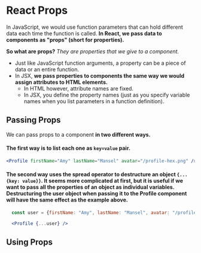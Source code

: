 # React Props

In JavaScript, we would use function parameters that can hold different data each time the function is called. **In React, we pass data to components as "props" (short for properties).**

**So what are props?** *They are properties that we give to a component.* 
  * Just like JavaScript function arguments, a property can be a piece of data or an entire function.
  * In JSX, **we pass properties to components the same way we would assign attributes to HTML elements.** 
    * In HTML however, attribute names are fixed. 
    * In JSX, you define the property names (just as you specify variable names when you list parameters in a function definition).

## Passing Props

We can pass props to a component **in two different ways.** 

#### The first way is to list each one as ```key=value``` pair.
```jsx
<Profile firstName="Amy" lastName="Mansel" avatar="/profile-hex.png" />  
```

#### The second way **uses the spread operator to destructure an object ```{...{key: value}}```**. It seems more complicated at first, but it is useful if we want to pass all the properties of an object as individual variables. Destructuring the user object when passing it to the Profile component will have the same effect as the example above.
```jsx
  const user = {firstName: "Amy", lastName: "Mansel", avatar: "/profile-hex.png"};

  <Profile {...user} />
```

## Using Props